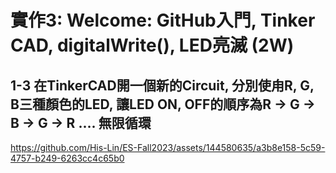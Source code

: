 # 實作3: Welcome: GitHub入門, Tinker CAD, digitalWrite(), LED亮滅 (2W) 

## 1-3 在TinkerCAD開一個新的Circuit, 分別使甪R, G, B三種顏色的LED, 讓LED ON, OFF的順序為R → G → B → G → R .... 無限循環

https://github.com/His-Lin/ES-Fall2023/assets/144580635/a3b8e158-5c59-4757-b249-6263cc4c65b0

